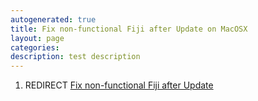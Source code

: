 ```yaml
---
autogenerated: true
title: Fix non-functional Fiji after Update on MacOSX
layout: page
categories: 
description: test description
---
```


1.  REDIRECT [Fix non-functional Fiji after Update](Fix_non-functional_Fiji_after_Update)
